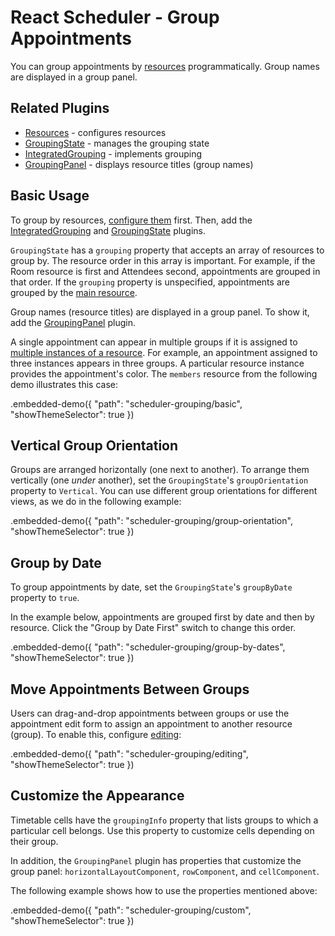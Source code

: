 # React Scheduler - Group Appointments

You can group appointments by [resources](../reference/resources.md) programmatically. Group names are displayed in a group panel.

## Related Plugins

- [Resources](../reference/resources.md) - configures resources
- [GroupingState](../reference/grouping-state.md) - manages the grouping state
- [IntegratedGrouping](../reference/integrated-grouping.md) - implements grouping
- [GroupingPanel](../reference/grouping-panel.md) - displays resource titles (group names)

## Basic Usage

To group by resources, [configure them](./resources.md) first. Then, add the [IntegratedGrouping](../reference/integrated-grouping.md) and [GroupingState](../reference/grouping-state.md) plugins.

`GroupingState` has a `grouping` property that accepts an array of resources to group by. The resource order in this array is important. For example, if the Room resource is first and Attendees second, appointments are grouped in that order. If the `grouping` property is unspecified, appointments are grouped by the [main resource](../reference/resources.md/#properties).

Group names (resource titles) are displayed in a group panel. To show it, add the [GroupingPanel](../reference/grouping-panel.md) plugin.

A single appointment can appear in multiple groups if it is assigned to [multiple instances of a resource](./resources.md/#single-and-multiple-instance-resources). For example, an appointment assigned to three instances appears in three groups. A particular resource instance provides the appointment's color. The `members` resource from the following demo illustrates this case:

.embedded-demo({ "path": "scheduler-grouping/basic", "showThemeSelector": true })

## Vertical Group Orientation

Groups are arranged horizontally (one next to another). To arrange them vertically (one _under_ another), set the `GroupingState`'s `groupOrientation` property to `Vertical`. You can use different group orientations for different views, as we do in the following example:

.embedded-demo({ "path": "scheduler-grouping/group-orientation", "showThemeSelector": true })

## Group by Date

To group appointments by date, set the `GroupingState`'s `groupByDate` property to `true`.

In the example below, appointments are grouped first by date and then by resource. Click the "Group by Date First" switch to change this order.

.embedded-demo({ "path": "scheduler-grouping/group-by-dates", "showThemeSelector": true })

## Move Appointments Between Groups

Users can drag-and-drop appointments between groups or use the appointment edit form to assign an appointment to another resource (group). To enable this, configure [editing](./editing.md):

.embedded-demo({ "path": "scheduler-grouping/editing", "showThemeSelector": true })

## Customize the Appearance

Timetable cells have the `groupingInfo` property that lists groups to which a particular cell belongs. Use this property to customize cells depending on their group.

In addition, the `GroupingPanel` plugin has properties that customize the group panel: `horizontalLayoutComponent`, `rowComponent`, and `cellComponent`.

The following example shows how to use the properties mentioned above:

.embedded-demo({ "path": "scheduler-grouping/custom", "showThemeSelector": true })
